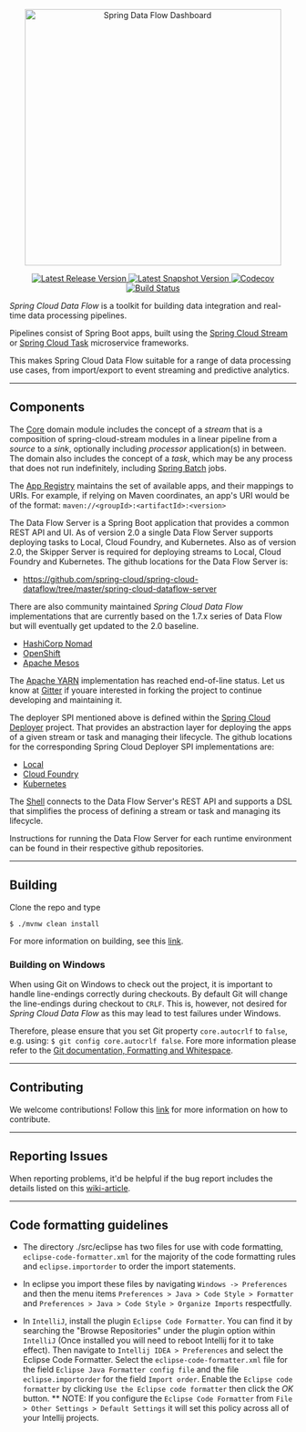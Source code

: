 <p align="center">
  <a href="https://cloud.spring.io/spring-cloud-dataflow/">
    <img alt="Spring Data Flow Dashboard" title="Spring Data Flow" src="https://i.imgur.com/hpeKaRk.png" width="450" />
  </a>
</p>

<p align="center">
  <a href="https://cloud.spring.io/spring-cloud-dataflow/#quick-start">
    <img src="https://spring.io/badges/spring-cloud-dataflow/ga.svg"
         alt="Latest Release Version" />
  </a>
  <a href="https://cloud.spring.io/spring-cloud-dataflow/#quick-start">
    <img src="https://spring.io/badges/spring-cloud-dataflow/snapshot.svg"
         alt="Latest Snapshot Version" />
  </a>
  <a href="https://codecov.io/gh/spring-cloud/spring-cloud-dataflow/branch/master">
    <img src="https://codecov.io/gh/spring-cloud/spring-cloud-dataflow/branch/master/graph/badge.svg"
         alt="Codecov" />
  </a>
  <br>
  <a href="https://build.spring.io/browse/SCD-BMASTER">
    <img src="https://build.spring.io/plugins/servlet/wittified/build-status/SCD-BMASTER"
         alt="Build Status" />
  </a>
</p>


*Spring Cloud Data Flow* is a toolkit for building data integration and real-time data processing pipelines. 

Pipelines consist of Spring Boot apps, built using the [Spring Cloud Stream](https://github.com/spring-cloud/spring-cloud-stream)
or [Spring Cloud Task](https://github.com/spring-cloud/spring-cloud-task) microservice frameworks. 

This makes Spring Cloud Data Flow suitable for a range of data processing use cases, from import/export to 
event streaming and predictive analytics.

----

## Components

The [Core](https://github.com/spring-cloud/spring-cloud-dataflow/tree/master/spring-cloud-dataflow-core)
domain module includes the concept of a *stream* that is a composition of spring-cloud-stream
modules in a linear pipeline from a *source* to a *sink*, optionally including *processor* application(s)
in between. The domain also includes the concept of a *task*, which may be any process that does
not run indefinitely, including [Spring Batch](https://github.com/spring-projects/spring-batch) jobs.

The [App Registry](https://github.com/spring-cloud/spring-cloud-dataflow/tree/master/spring-cloud-dataflow-registry)
maintains the set of available apps, and their mappings to URIs.
For example, if relying on Maven coordinates, an app's URI would be of the format:
`maven://<groupId>:<artifactId>:<version>`

The Data Flow Server is a Spring Boot application that provides a common REST API and UI.
As of version 2.0 a single Data Flow Server supports deploying tasks to Local, Cloud Foundry, and Kubernetes.
Also as of version 2.0, the Skipper Server is required for deploying streams to Local, Cloud Foundry and Kubernetes.
The github locations for the Data Flow Server is:

* https://github.com/spring-cloud/spring-cloud-dataflow/tree/master/spring-cloud-dataflow-server

There are also community maintained *Spring Cloud Data Flow* implementations that are currently based on the 1.7.x series of Data Flow but will eventually get updated to the 2.0 baseline.

 * [HashiCorp Nomad](https://github.com/donovanmuller/spring-cloud-dataflow-server-nomad)
 * [OpenShift](https://github.com/donovanmuller/spring-cloud-dataflow-server-openshift)
 * [Apache Mesos](https://github.com/trustedchoice/spring-cloud-dataflow-server-mesos)

The [Apache YARN](https://github.com/spring-cloud/spring-cloud-dataflow-server-yarn) implementation has reached end-of-line status. Let us know at [Gitter](https://gitter.im/spring-cloud/spring-cloud-dataflow) if youare interested in forking the project to continue developing and maintaining it.

The deployer SPI mentioned above is defined within the [Spring Cloud Deployer](https://github.com/spring-cloud/spring-cloud-deployer)
project. That provides an abstraction layer for deploying the apps of a given stream or task and managing their lifecycle.
The github locations for the corresponding Spring Cloud Deployer SPI implementations are:

* [Local](https://github.com/spring-cloud/spring-cloud-deployer-local)
* [Cloud Foundry](https://github.com/spring-cloud/spring-cloud-deployer-cloudfoundry)
* [Kubernetes](https://github.com/spring-cloud/spring-cloud-deployer-kubernetes)


The [Shell](https://github.com/spring-cloud/spring-cloud-dataflow/tree/master/spring-cloud-dataflow-shell)
connects to the Data Flow Server's REST API and supports a DSL that simplifies the process of
defining a stream or task and managing its lifecycle.

Instructions for running the Data Flow Server for each runtime environment can be found in their respective github repositories.

----

## Building

Clone the repo and type 

    $ ./mvnw clean install 

For more information on building, see this [link](https://github.com/spring-cloud/spring-cloud-dataflow/blob/master/spring-cloud-dataflow-docs/src/main/asciidoc/appendix-building.adoc).

### Building on Windows

When using Git on Windows to check out the project, it is important to handle line-endings correctly during checkouts. By default Git will change the line-endings during checkout to `CRLF`. This is, however, not desired for _Spring Cloud Data Flow_ as this may lead to test failures under Windows.

Therefore, please ensure that you set Git property `core.autocrlf` to `false`, e.g. using: `$ git config core.autocrlf false`. Fore more information please refer to the [Git documentation, Formatting and Whitespace](https://git-scm.com/book/en/v2/Customizing-Git-Git-Configuration).

----

## Contributing

We welcome contributions! Follow this [link](https://github.com/spring-cloud/spring-cloud-dataflow/blob/master/spring-cloud-dataflow-docs/src/main/asciidoc/appendix-contributing.adoc) for more information on how to contribute.

----

## Reporting Issues

When reporting problems, it'd be helpful if the bug report includes the details listed on this [wiki-article](https://github.com/spring-cloud/spring-cloud-dataflow/wiki/Reporting-Issues). 

----

## Code formatting guidelines

* The directory ./src/eclipse has two files for use with code formatting, `eclipse-code-formatter.xml` for the majority of the code formatting rules and `eclipse.importorder` to order the import statements.

* In eclipse you import these files by navigating `Windows -> Preferences` and then the menu items `Preferences > Java > Code Style > Formatter` and `Preferences > Java > Code Style > Organize Imports` respectfully.

* In `IntelliJ`, install the plugin `Eclipse Code Formatter`.  You can find it by searching the "Browse Repositories" under the plugin option within `IntelliJ` (Once installed you will need to reboot Intellij for it to take effect).
Then navigate to `Intellij IDEA > Preferences` and select the Eclipse Code Formatter.  Select the `eclipse-code-formatter.xml` file for the field `Eclipse Java Formatter config file` and the file `eclipse.importorder` for the field `Import order`.
Enable the `Eclipse code formatter` by clicking `Use the Eclipse code formatter` then click the *OK* button.
** NOTE: If you configure the `Eclipse Code Formatter` from `File > Other Settings > Default Settings` it will set this policy across all of your Intellij projects.
